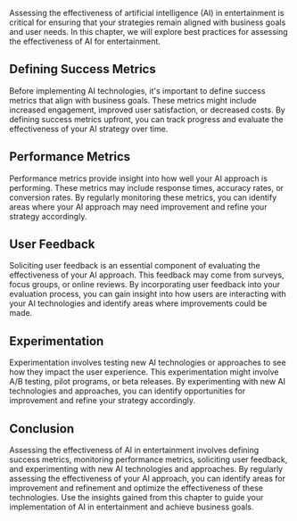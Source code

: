 
Assessing the effectiveness of artificial intelligence (AI) in entertainment is critical for ensuring that your strategies remain aligned with business goals and user needs. In this chapter, we will explore best practices for assessing the effectiveness of AI for entertainment.

Defining Success Metrics
------------------------

Before implementing AI technologies, it's important to define success metrics that align with business goals. These metrics might include increased engagement, improved user satisfaction, or decreased costs. By defining success metrics upfront, you can track progress and evaluate the effectiveness of your AI strategy over time.

Performance Metrics
-------------------

Performance metrics provide insight into how well your AI approach is performing. These metrics may include response times, accuracy rates, or conversion rates. By regularly monitoring these metrics, you can identify areas where your AI approach may need improvement and refine your strategy accordingly.

User Feedback
-------------

Soliciting user feedback is an essential component of evaluating the effectiveness of your AI approach. This feedback may come from surveys, focus groups, or online reviews. By incorporating user feedback into your evaluation process, you can gain insight into how users are interacting with your AI technologies and identify areas where improvements could be made.

Experimentation
---------------

Experimentation involves testing new AI technologies or approaches to see how they impact the user experience. This experimentation might involve A/B testing, pilot programs, or beta releases. By experimenting with new AI technologies and approaches, you can identify opportunities for improvement and refine your strategy accordingly.

Conclusion
----------

Assessing the effectiveness of AI in entertainment involves defining success metrics, monitoring performance metrics, soliciting user feedback, and experimenting with new AI technologies and approaches. By regularly assessing the effectiveness of your AI approach, you can identify areas for improvement and refinement and optimize the effectiveness of these technologies. Use the insights gained from this chapter to guide your implementation of AI in entertainment and achieve business goals.
